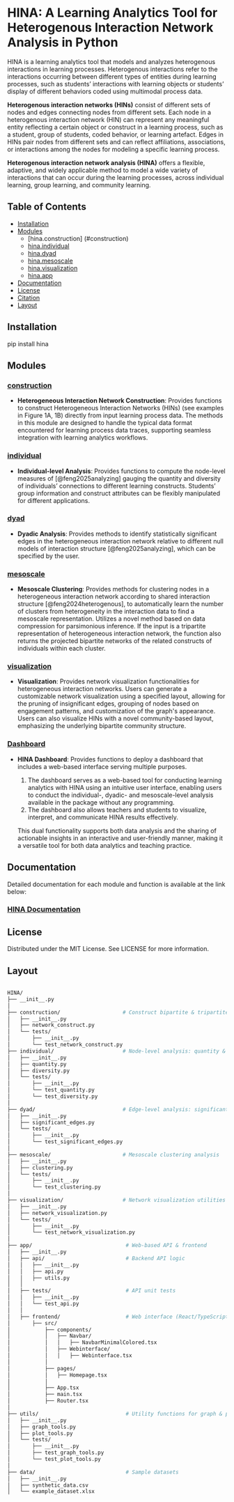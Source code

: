 # HINA: A Learning Analytics Tool for Heterogenous Interaction Network Analysis in Python

HINA is a learning analytics tool that models and analyzes heterogenous interactions in learning processes. Heterogenous interactions refer to the interactions occurring between different types of entities during learning processes, such as students’ interactions with learning objects or students’ display of different behaviors coded using multimodal process data. 

**Heterogenous interaction networks (HINs)** consist of different sets of nodes and edges connecting nodes from different sets. Each node in a heterogenous interaction network (HIN) can represent any meaningful entity reflecting a certain object or construct in a learning process, such as a student, group of students, coded behavior, or learning artefact. Edges in HINs pair nodes from different sets and can reflect affiliations, associations, or interactions among the nodes for modeling a specific learning process.

**Heterogenous interaction network analysis (HINA)** offers a flexible, adaptive, and widely applicable method to model a wide variety of interactions that can occur during the learning processes, across individual learning, group learning, and community learning. 

## Table of Contents

- [Installation](#installation)
- [Modules](#modules)
  - [hina.construction] (#construction)
  - [hina.individual](#individual-level-analysis)
  - [hina.dyad](#dyadic-analysis)
  - [hina.mesoscale](#mesoscale-clustering)
  - [hina.visualization](#visualization)
  - [hina.app](#web-interface)
- [Documentation](#documentation)
- [License](#license)
- [Citation](#citation)
- [Layout](#layout)

## Installation

pip install hina

## Modules

### [construction](https://hina.readthedocs.io/en/latest/Modules/construction.html)

- **Heterogeneous Interaction Network Construction**: Provides functions to construct Heterogeneous Interaction Networks (HINs) (see examples in Figure 1A, 1B)
    directly from input learning process data. The methods in this module are designed to handle the typical
    data format encountered for learning process data traces, supporting seamless integration with learning analytics workflows.  

### [individual](https://hina.readthedocs.io/en/latest/Modules/individual.html)

- **Individual-level Analysis**: Provides functions to compute the node-level measures of [@feng2025analyzing] gauging the quantity and diversity
    of individuals’ connections to different learning constructs. Students’ group information and construct attributes
    can be flexibly manipulated for different applications. 

### [dyad](https://hina.readthedocs.io/en/latest/Modules/dyad.html)

- **Dyadic Analysis**: Provides methods to identify statistically significant edges in the heterogeneous interaction
    network relative to different null models of interaction structure [@feng2025analyzing], which can be specified by the user.  

### [mesoscale](https://hina.readthedocs.io/en/latest/Modules/mesoscale.html)

- **Mesoscale Clustering**: Provides methods for clustering nodes in a heterogeneous interaction network according to shared interaction structure [@feng2024heterogenous], 
    to automatically learn the number of clusters from heterogeneity in the interaction data to find a mesoscale representation. Utilizes a novel method
    based on data compression for parsimonious inference. If the input is a tripartite representation of heterogeneous interaction network,
    the function also returns the projected bipartite networks of the related constructs of individuals within each cluster.  

### [visualization](https://hina.readthedocs.io/en/latest/Modules/visualization.html)

- **Visualization**: Provides network visualization functionalities for heterogeneous interaction networks.
    Users can generate a customizable network visualization using a specified layout, allowing for the pruning of insignificant edges,
    grouping of nodes based on engagement patterns, and customization of the graph's appearance.
    Users can also visualize HINs with a novel community-based layout, emphasizing the underlying bipartite community structure.
  
### [Dashboard](https://hina.readthedocs.io/en/latest/Modules/dashboard.html)

- **HINA Dashboard**: Provides functions to deploy a dashboard that includes a web-based interface serving multiple purposes.
  
    1. The dashboard serves as a web-based tool for conducting learning analytics with HINA using an intuitive user interface,
       enabling users to conduct the individual-, dyadic- and mesoscale-level analysis available in the package without any programming.
    2. The dashboard also allows teachers and students to visualize, interpret, and communicate HINA results effectively.
    
    This dual functionality supports both data analysis and the sharing of actionable insights in an interactive and user-friendly manner,
    making it a versatile tool for both data analytics and teaching practice. 

## Documentation

Detailed documentation for each module and function is available at the link below:

### [HINA Documentation](https://hina.readthedocs.io/en/latest/)

## License 
Distributed under the MIT License. See LICENSE for more information.

## Layout
```bash

HINA/
├── __init__.py
│
├── construction/                    # Construct bipartite & tripartite networks
│   ├── __init__.py
│   ├── network_construct.py
│   └── tests/
│       ├── __init__.py
│       └── test_network_construct.py
├── individual/                      # Node-level analysis: quantity & diversity
│   ├── __init__.py
│   ├── quantity.py
│   ├── diversity.py
│   └── tests/
│       ├── __init__.py
│       └── test_quantity.py
│       └── test_diversity.py
│
├── dyad/                            # Edge-level analysis: significant edges
│   ├── __init__.py
│   ├── significant_edges.py
│   └── tests/
│       ├── __init__.py
│       └── test_significant_edges.py
│
├── mesoscale/                       # Mesoscale clustering analysis
│   ├── __init__.py
│   ├── clustering.py
│   └── tests/
│       ├── __init__.py
│       └── test_clustering.py
│
├── visualization/                   # Network visualization utilities
│   ├── __init__.py
│   ├── network_visualization.py
│   └── tests/
│       ├── __init__.py
│       └── test_network_visualization.py
│
├── app/                              # Web-based API & frontend
│   ├── __init__.py
│   ├── api/                          # Backend API logic
│   │   ├── __init__.py
│   │   ├── api.py
│   │   ├── utils.py
│   │
│   ├── tests/                        # API unit tests
│   │   ├── __init__.py
│   │   └── test_api.py
│   │
│   ├── frontend/                     # Web interface (React/TypeScript)
│       ├── src/
│           ├── components/
│           │   ├── Navbar/
│           │   │   ├── NavbarMinimalColored.tsx
│           │   ├── Webinterface/
│           │   │   ├── Webinterface.tsx
│           │
│           ├── pages/
│           │   ├── Homepage.tsx
│           │
│           ├── App.tsx
│           ├── main.tsx
│           ├── Router.tsx
│
├── utils/                            # Utility functions for graph & plotting
│   ├── __init__.py
│   ├── graph_tools.py
│   ├── plot_tools.py
│   └── tests/
│       ├── __init__.py
│       ├── test_graph_tools.py
│       └── test_plot_tools.py
│
├── data/                             # Sample datasets
│   ├── __init__.py
│   ├── synthetic_data.csv
│   └── example_dataset.xlsx


